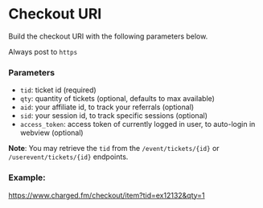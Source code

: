 # Checkout URI

Build the checkout URI with the following parameters below. 

Always post to `https`

### Parameters
* `tid`: ticket id (required)
* `qty`: quantity of tickets (optional, defaults to max available)
* `aid`: your affiliate id, to track your referrals (optional)
* `sid`: your session id, to track specific sessions (optional)
* `access_token`: access token of currently logged in user, to auto-login in webview (optional)

**Note**: You may retrieve the `tid` from the `/event/tickets/{id}` or `/userevent/tickets/{id}` endpoints.


### Example:
https://www.charged.fm/checkout/item?tid=ex12132&qty=1

